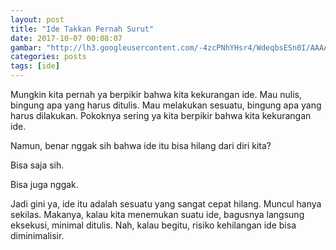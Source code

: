 ```yaml
---
layout: post
title: "Ide Takkan Pernah Surut"
date: 2017-10-07 00:08:07
gambar: "http://lh3.googleusercontent.com/-4zcPNhYHsr4/WdeqbsESn0I/AAAAAAAACZY/7UDmcIq-zvoDKmqmJw1Z2csX0V-QikSDgCLcBGAs/h120/a582dfacb6f2c16995f46be99f3d7bbcb2dd562223a37f15907e429c87538760.jpg"
categories: posts
tags: [ide]
---
```


Mungkin kita pernah ya berpikir bahwa kita kekurangan ide. Mau nulis, bingung apa yang harus ditulis. Mau melakukan sesuatu, bingung apa yang harus dilakukan. Pokoknya sering ya kita berpikir bahwa kita kekurangan ide.

Namun, benar nggak sih bahwa ide itu bisa hilang dari diri kita?

Bisa saja sih.

Bisa juga nggak.

Jadi gini ya, ide itu adalah sesuatu yang sangat cepat hilang. Muncul hanya sekilas. Makanya, kalau kita menemukan suatu ide, bagusnya langsung eksekusi, minimal ditulis. Nah, kalau begitu, risiko kehilangan ide bisa diminimalisir.